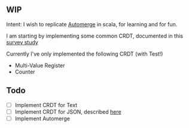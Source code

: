 ## WIP

Intent: I wish to replicate [Automerge](https://github.com/automerge/automerge) in scala, for learning and for fun.

I am starting by implementing some common CRDT, documented in this [survey study](https://hal.inria.fr/inria-00555588/document)

Currently I've only implemented the following CRDT (with Test!) 

* Multi-Value Register
* Counter

## Todo

- [ ] Implement CRDT for Text
- [ ] Implement CRDT for JSON, described [here](https://arxiv.org/pdf/1608.03960.pdf)
- [ ] Implement Automerge
